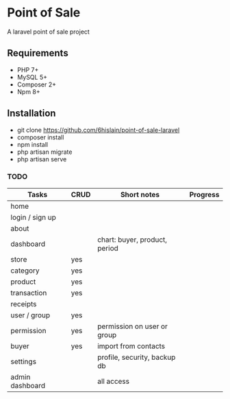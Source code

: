 # Point of Sale

A laravel point of sale project

## Requirements

-   PHP 7+
-   MySQL 5+
-   Composer 2+
-   Npm 8+

## Installation

-   git clone https://github.com/6hislain/point-of-sale-laravel
-   composer install
-   npm install
-   php artisan migrate
-   php artisan serve

### TODO

| Tasks           | CRUD | Short notes                   | Progress |
| --------------- | ---- | ----------------------------- | -------- |
| home            |      |                               |          |
| login / sign up |      |                               |          |
| about           |      |                               |          |
| dashboard       |      | chart: buyer, product, period |          |
| store           | yes  |                               |          |
| category        | yes  |                               |          |
| product         | yes  |                               |          |
| transaction     | yes  |                               |          |
| receipts        |      |                               |          |
| user / group    | yes  |                               |          |
| permission      | yes  | permission on user or group   |          |
| buyer           | yes  | import from contacts          |          |
| settings        |      | profile, security, backup db  |          |
| admin dashboard |      | all access                    |          |
